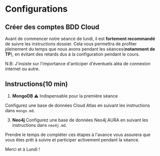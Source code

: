 # Configurations

## Créer des comptes BDD Cloud

Avant de commencer notre séance de lundi, il est **fortement recommandé** de suivre les instructions dossier. 
Cela vous permettra de profiter pleinement du temps que nous avons pendant les séances(**notamment de TP**), en évitant des retards dus à la configuration pendant le cours.

N.B: J'insiste sur l'importance d'anticiper d'éventuels aléa de connexion internet ou autre.

## Instructions(10 min)

1. **MongoDB** ⚠️ Indispensable pour la première séance

Configurez une base de données Cloud Atlas en suivant les instructions dans `mongo.md`.
   
3. **Neo4j**
Configurez une base de données Neo4j AURA en suivant les instructions dans `neo4j.md`.

Prendre le temps de compléter ces étapes à l'avance vous assurera que vous êtes prêt à suivre et participer activement pendant la séance.

Merci et à Lundi ! 
